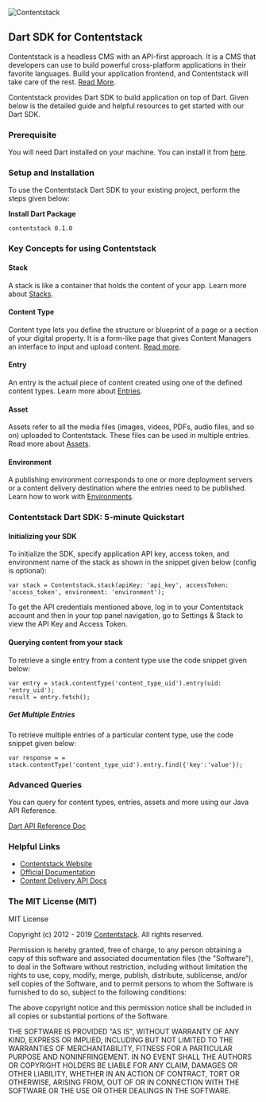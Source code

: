 ![Contentstack](https://www.contentstack.com/docs/static/images/contentstack.png)

## Dart SDK for Contentstack  
  
Contentstack is a headless CMS with an API-first approach. It is a CMS that developers can use to build powerful cross-platform applications in their favorite languages. Build your application frontend, and Contentstack will take care of the rest. [Read More](https://www.contentstack.com/).  
  
Contentstack provides Dart SDK to build application on top of Dart. Given below is the detailed guide and helpful resources to get started with our Dart SDK.  
  
### Prerequisite  
  
You will need Dart installed on your machine. You can install it from [here](https://dart.dev/get-dart).  
  
### Setup and Installation  
  
To use the Contentstack Dart SDK to your existing project, perform the steps given below:  
  
**Install Dart Package**  
														
    contentstack 0.1.0
  
  
### Key Concepts for using Contentstack  
  
#### Stack  
  
A stack is like a container that holds the content of your app. Learn more about [Stacks](https://www.contentstack.com/docs/guide/stack).  
  
#### Content Type  
  
Content type lets you define the structure or blueprint of a page or a section of your digital property. It is a form-like page that gives Content Managers an interface to input and upload content. [Read more](https://www.contentstack.com/docs/guide/content-types).  
  
#### Entry  
  
An entry is the actual piece of content created using one of the defined content types. Learn more about [Entries](https://www.contentstack.com/docs/guide/content-management#working-with-entries).  
  
#### Asset  
  
Assets refer to all the media files (images, videos, PDFs, audio files, and so on) uploaded to Contentstack. These files can be used in multiple entries. Read more about [Assets](https://www.contentstack.com/docs/guide/content-management#working-with-assets).  
  
#### Environment  
  
A publishing environment corresponds to one or more deployment servers or a content delivery destination where the entries need to be published. Learn how to work with [Environments](https://www.contentstack.com/docs/guide/environments).  
  
  
  
### Contentstack Dart SDK: 5-minute Quickstart  
  
#### Initializing your SDK  
  
To initialize the SDK, specify application  API key, access token, and environment name of the stack as shown in the snippet given below (config is optional):  

    var stack = Contentstack.stack(apiKey: 'api_key', accessToken: 'access_token', environment: 'environment');
 
To get the API credentials mentioned above, log in to your Contentstack account and then in your top panel navigation, go to Settings & Stack to view the API Key and Access Token.  
  
#### Querying content from your stack  
  
To retrieve a single entry from a content type use the code snippet given below:  
  
    var entry = stack.contentType('content_type_uid').entry(uid: 'entry_uid');  
    result = entry.fetch();
##### Get Multiple Entries  
  
To retrieve multiple entries of a particular content type, use the code snippet given below:  
  
	var response = = stack.contentType('content_type_uid').entry.find({'key':'value'});  
  
  
### Advanced Queries  
  
You can query for content types, entries, assets and more using our Java API Reference.  
  
[Dart API Reference Doc](https://www.contentstack.com/docs/platforms/dart/api-reference/)  
  
### Helpful Links  
  
- [Contentstack Website](https://www.contentstack.com)  
- [Official Documentation](https://contentstack.com/docs)  
- [Content Delivery API Docs](https://contentstack.com/docs/apis/content-delivery-api/)  
  
  
### The MIT License (MIT)  
    
MIT License

Copyright (c) 2012 - 2019 [Contentstack](https://www.contentstack.com/). All rights reserved.


Permission is hereby granted, free of charge, to any person obtaining a copy
of this software and associated documentation files (the "Software"), to deal
in the Software without restriction, including without limitation the rights
to use, copy, modify, merge, publish, distribute, sublicense, and/or sell
copies of the Software, and to permit persons to whom the Software is
furnished to do so, subject to the following conditions:

The above copyright notice and this permission notice shall be included in all
copies or substantial portions of the Software.

THE SOFTWARE IS PROVIDED "AS IS", WITHOUT WARRANTY OF ANY KIND, EXPRESS OR
IMPLIED, INCLUDING BUT NOT LIMITED TO THE WARRANTIES OF MERCHANTABILITY,
FITNESS FOR A PARTICULAR PURPOSE AND NONINFRINGEMENT. IN NO EVENT SHALL THE
AUTHORS OR COPYRIGHT HOLDERS BE LIABLE FOR ANY CLAIM, DAMAGES OR OTHER
LIABILITY, WHETHER IN AN ACTION OF CONTRACT, TORT OR OTHERWISE, ARISING FROM,
OUT OF OR IN CONNECTION WITH THE SOFTWARE OR THE USE OR OTHER DEALINGS IN THE
SOFTWARE.
